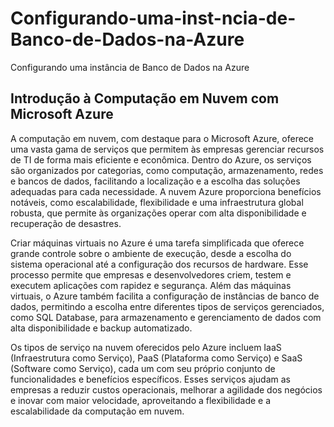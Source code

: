 # Configurando-uma-inst-ncia-de-Banco-de-Dados-na-Azure
Configurando uma instância de Banco de Dados na Azure

## Introdução à Computação em Nuvem com Microsoft Azure

A computação em nuvem, com destaque para o Microsoft Azure, oferece uma vasta gama de serviços que permitem às empresas gerenciar recursos de TI de forma mais eficiente e econômica. Dentro do Azure, os serviços são organizados por categorias, como computação, armazenamento, redes e bancos de dados, facilitando a localização e a escolha das soluções adequadas para cada necessidade. A nuvem Azure proporciona benefícios notáveis, como escalabilidade, flexibilidade e uma infraestrutura global robusta, que permite às organizações operar com alta disponibilidade e recuperação de desastres.

Criar máquinas virtuais no Azure é uma tarefa simplificada que oferece grande controle sobre o ambiente de execução, desde a escolha do sistema operacional até a configuração dos recursos de hardware. Esse processo permite que empresas e desenvolvedores criem, testem e executem aplicações com rapidez e segurança. Além das máquinas virtuais, o Azure também facilita a configuração de instâncias de banco de dados, permitindo a escolha entre diferentes tipos de serviços gerenciados, como SQL Database, para armazenamento e gerenciamento de dados com alta disponibilidade e backup automatizado.

Os tipos de serviço na nuvem oferecidos pelo Azure incluem IaaS (Infraestrutura como Serviço), PaaS (Plataforma como Serviço) e SaaS (Software como Serviço), cada um com seu próprio conjunto de funcionalidades e benefícios específicos. Esses serviços ajudam as empresas a reduzir custos operacionais, melhorar a agilidade dos negócios e inovar com maior velocidade, aproveitando a flexibilidade e a escalabilidade da computação em nuvem.
